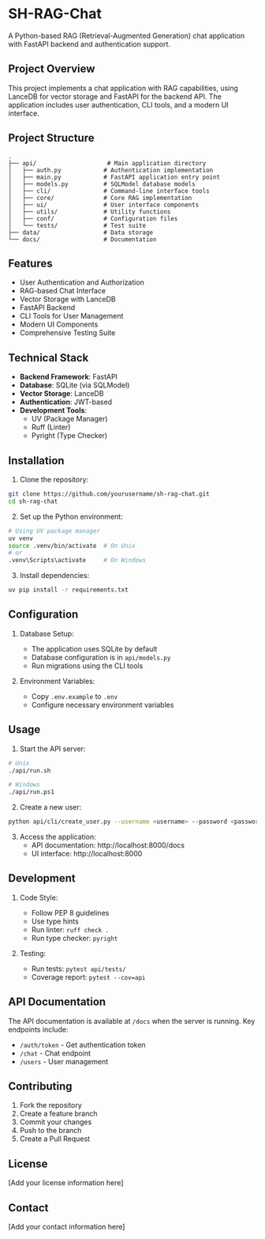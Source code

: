 # SH-RAG-Chat

A Python-based RAG (Retrieval-Augmented Generation) chat application with FastAPI backend and authentication support.

## Project Overview

This project implements a chat application with RAG capabilities, using LanceDB for vector storage and FastAPI for the backend API. The application includes user authentication, CLI tools, and a modern UI interface.

## Project Structure

```
.
├── api/                    # Main application directory
│   ├── auth.py            # Authentication implementation
│   ├── main.py            # FastAPI application entry point
│   ├── models.py          # SQLModel database models
│   ├── cli/               # Command-line interface tools
│   ├── core/              # Core RAG implementation
│   ├── ui/                # User interface components
│   ├── utils/             # Utility functions
│   ├── conf/              # Configuration files
│   └── tests/             # Test suite
├── data/                  # Data storage
└── docs/                  # Documentation
```

## Features

- User Authentication and Authorization
- RAG-based Chat Interface
- Vector Storage with LanceDB
- FastAPI Backend
- CLI Tools for User Management
- Modern UI Components
- Comprehensive Testing Suite

## Technical Stack

- **Backend Framework**: FastAPI
- **Database**: SQLite (via SQLModel)
- **Vector Storage**: LanceDB
- **Authentication**: JWT-based
- **Development Tools**:
  - UV (Package Manager)
  - Ruff (Linter)
  - Pyright (Type Checker)

## Installation

1. Clone the repository:
```bash
git clone https://github.com/yourusername/sh-rag-chat.git
cd sh-rag-chat
```

2. Set up the Python environment:
```bash
# Using UV package manager
uv venv
source .venv/bin/activate  # On Unix
# or
.venv\Scripts\activate     # On Windows
```

3. Install dependencies:
```bash
uv pip install -r requirements.txt
```

## Configuration

1. Database Setup:
   - The application uses SQLite by default
   - Database configuration is in `api/models.py`
   - Run migrations using the CLI tools

2. Environment Variables:
   - Copy `.env.example` to `.env`
   - Configure necessary environment variables

## Usage

1. Start the API server:
```bash
# Unix
./api/run.sh

# Windows
./api/run.ps1
```

2. Create a new user:
```bash
python api/cli/create_user.py --username <username> --password <password> --organization <org>
```

3. Access the application:
   - API documentation: http://localhost:8000/docs
   - UI interface: http://localhost:8000

## Development

1. Code Style:
   - Follow PEP 8 guidelines
   - Use type hints
   - Run linter: `ruff check .`
   - Run type checker: `pyright`

2. Testing:
   - Run tests: `pytest api/tests/`
   - Coverage report: `pytest --cov=api`

## API Documentation

The API documentation is available at `/docs` when the server is running. Key endpoints include:

- `/auth/token` - Get authentication token
- `/chat` - Chat endpoint
- `/users` - User management

## Contributing

1. Fork the repository
2. Create a feature branch
3. Commit your changes
4. Push to the branch
5. Create a Pull Request

## License

[Add your license information here]

## Contact

[Add your contact information here] 